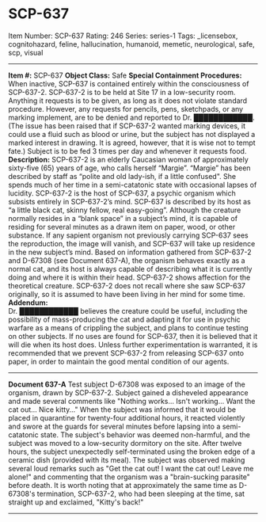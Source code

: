 # SCP-637
Item Number: SCP-637
Rating: 246
Series: series-1
Tags: _licensebox, cognitohazard, feline, hallucination, humanoid, memetic, neurological, safe, scp, visual

---

**Item #:** SCP-637
**Object Class:** Safe
**Special Containment Procedures:** When inactive, SCP-637 is contained entirely within the consciousness of SCP-637-2. SCP-637-2 is to be held at Site 17 in a low-security room. Anything it requests is to be given, as long as it does not violate standard procedure. However, any requests for pencils, pens, sketchpads, or any marking implement, are to be denied and reported to Dr. ████████████. (The issue has been raised that if SCP-637-2 wanted marking devices, it could use a fluid such as blood or urine, but the subject has not displayed a marked interest in drawing. It is agreed, however, that it is wise not to tempt fate.) Subject is to be fed 3 times per day and whenever it requests food.
**Description:** SCP-637-2 is an elderly Caucasian woman of approximately sixty-five (65) years of age, who calls herself “Margie”. “Margie” has been described by staff as “polite and old lady-ish, if a little confused". She spends much of her time in a semi-catatonic state with occasional lapses of lucidity. SCP-637-2 is the host of SCP-637, a psychic organism which subsists entirely in SCP-637-2’s mind. SCP-637 is described by its host as “a little black cat, skinny fellow, real easy-going”. Although the creature normally resides in a “blank space” in a subject’s mind, it is capable of residing for several minutes as a drawn item on paper, wood, or other substance. If any sapient organism not previously carrying SCP-637 sees the reproduction, the image will vanish, and SCP-637 will take up residence in the new subject’s mind.
Based on information gathered from SCP-637-2 and D-67308 (see Document 637-A), the organism behaves exactly as a normal cat, and its host is always capable of describing what it is currently doing and where it is within their head. SCP-637-2 shows affection for the theoretical creature.
SCP-637-2 does not recall where she saw SCP-637 originally, so it is assumed to have been living in her mind for some time.
**Addendum:**  
Dr. ████████████ believes the creature could be useful, including the possibility of mass-producing the cat and adapting it for use in psychic warfare as a means of crippling the subject, and plans to continue testing on other subjects. If no uses are found for SCP-637, then it is believed that it will die when its host does.
Unless further experimentation is warranted, it is recommended that we prevent SCP-637-2 from releasing SCP-637 onto paper, in order to maintain the good mental condition of our agents.
* * *
**Document 637-A**
Test subject D-67308 was exposed to an image of the organism, drawn by SCP-637-2. Subject gained a disheveled appearance and made several comments like "Nothing works… Isn't working… Want the cat out… Nice kitty…" When the subject was informed that it would be placed in quarantine for twenty-four additional hours, it reacted violently and swore at the guards for several minutes before lapsing into a semi-catatonic state. The subject's behavior was deemed non-harmful, and the subject was moved to a low-security dormitory on the site.
After twelve hours, the subject unexpectedly self-terminated using the broken edge of a ceramic dish (provided with its meal). The subject was observed making several loud remarks such as "Get the cat out! I want the cat out! Leave me alone!" and commenting that the organism was a "brain-sucking parasite" before death.
It is worth noting that at approximately the same time as D-67308's termination, SCP-637-2, who had been sleeping at the time, sat straight up and exclaimed, "Kitty's back!"
* * *